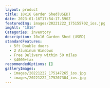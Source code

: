 ```yaml
---
layout: product
title: 10x16 Garden Shed(USED)
date: 2023-01-16T17:54:17.590Z
featuredImg: images/20221222_175155702_ios.jpg
imgAlt: "1016"
Categories: inventory
description: 10x16 Garden Shed (USED)
standardFeatures:
  - 5ft Double doors
  - 2 Aluminum Windows
  - Free Delivery within 50 miles
  - $4000+tax
recommendedOptions: []
galleryImages:
  - images/20221222_175147265_ios.jpg
  - images/20221222_175207384_ios.jpg
---
```


